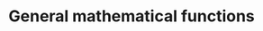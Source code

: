 # General mathematical functions

```{include} _pages/ACOS.md
```

```{include} _pages/ACOSH.md
```

```{include} _pages/ASIN.md
```

```{include} _pages/ASINH.md
```

```{include} _pages/ATAN.md
```

```{include} _pages/ATAN2.md
```

```{include} _pages/ATANH.md
```

```{include} _pages/COS.md
```

```{include} _pages/COSH.md
```

```{include} _pages/SIN.md
```

```{include} _pages/SINH.md
```

```{include} _pages/TAN.md
```

```{include} _pages/TANH.md
```

```{include} _pages/RANDOM_NUMBER.md
```

```{include} _pages/RANDOM_SEED.md
```

```{include} _pages/EXP.md
```

```{include} _pages/LOG.md
```

```{include} _pages/LOG10.md
```

```{include} _pages/SQRT.md
```

```{include} _pages/HYPOT.md
```

```{include} _pages/BESSEL_J0.md
```

```{include} _pages/BESSEL_J1.md
```

```{include} _pages/BESSEL_JN.md
```

```{include} _pages/BESSEL_Y0.md
```

```{include} _pages/BESSEL_Y1.md
```

```{include} _pages/BESSEL_YN.md
```

```{include} _pages/ERF.md
```

```{include} _pages/ERFC.md
```

```{include} _pages/ERFC_SCALED.md
```

```{include} _pages/GAMMA.md
```

```{include} _pages/LOG_GAMMA.md
```

```{include} _pages/LOG_GAMMA.md
```

```{include} _pages/NORM2.md
```

